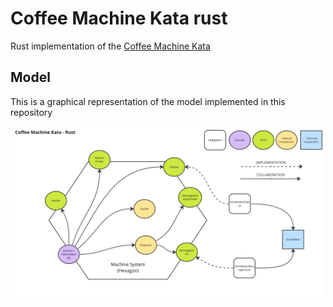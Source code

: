 # Coffee Machine Kata rust

Rust implementation of the [Coffee Machine Kata](http://simcap.github.io/coffeemachine/cm-first-iteration.html)

## Model

This is a graphical representation of the model implemented in this repository

![Design Model](docs/model.jpg)
